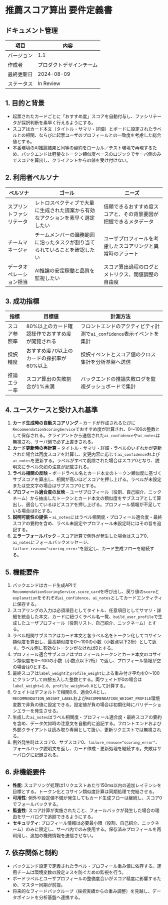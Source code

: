 # 推薦スコア算出 要件定義書

## ドキュメント管理
| 項目 | 内容 |
| --- | --- |
| バージョン | 1.1 |
| 作成者 | プロダクトデザインチーム |
| 最終更新日 | 2024-08-09 |
| ステータス | In Review |

## 1. 目的と背景
- 起票されたカードごとに「おすすめ度」スコアを自動付与し、ファシリテータが採択判断を素早く行えるようにする。
- スコアはカード本文（タイトル・サマリ・詳細）とボードに設定されたラベルとの相関、ならびに起票ユーザのプロフィールとの一致度を考慮した総合値とする。
- 本番環境のAI推論結果と同等の契約をローカル／テスト環境で再現するため、バックエンドは軽量なトークン類似度ベースのロジックでサーバ側のみでスコアを算出し、クライアントからの値を受け付けない。

## 2. 利用者ペルソナ
| ペルソナ | ゴール | ニーズ |
| --- | --- | --- |
| スプリントファシリテータ | レトロスペクティブで大量に生成された提案から有効なアクションを素早く選定したい | 信頼できるおすすめ度スコアと、その背景要因が把握できるメタデータ |
| チームマネージャ | チームメンバーの職務範囲に沿ったタスクが割り当てられていることを確認したい | ユーザプロフィールを考慮したスコアリングと異常時のアラート |
| データオペレーション担当 | AI推論の安定稼働と品質を監視したい | スコア算出過程のログとメトリクス、閾値調整の自由度 |

## 3. 成功指標
| 指標 | 目標値 | 計測方法 |
| --- | --- | --- |
| スコア参照率 | 80%以上のカード確認操作でおすすめ度が閲覧される | フロントエンドのアクティビティ計測で`ai_confidence`表示イベントを集計 |
| 採択精度 | おすすめ度70以上のカードの採択率が60%以上 | 採択イベントとスコア値のクロス集計を分析基盤へ送信 |
| 推論エラー率 | スコア算出の失敗割合が1%未満 | バックエンドの推論失敗ログを監視ダッシュボードで集計 |

## 4. ユースケースと受け入れ基準
1. **カード生成時の自動スコアリング** – カードが作成されるたびに`RecommendationScoringService`でおすすめ度が計算され、0〜100の整数として保存される。クライアントから送信された`ai_confidence`や`ai_notes`は無視され、サーバ側で必ず上書きされる。
2. **カード更新時の再計算** – タイトル・サマリ・詳細・ラベルのいずれかが更新された場合は再度スコアを計算し、変更内容に応じて`ai_confidence`および`ai_notes`を更新する。ラベルがすべて削除された場合はスコア0となり、説明文にラベル欠如の注意が記載される。
3. **ラベル相関の反映** – ボードラベル名とカード本文のトークン類似度に基づくサブスコアを算出し、相関が高いほどスコアを押し上げる。ラベルが未設定または空文字の場合はサブスコア0とする。
4. **プロフィール適合度の反映** – ユーザプロフィール（役割、自己紹介、ニックネーム）から抽出したトークンとカード本文の類似度をサブスコアとして算出し、適合しているほどスコアを押し上げる。プロフィール情報が不足している場合は0とする。
5. **説明可能性の提供** – `ai_notes`にはラベル相関度・プロフィール適合度・最終スコアの要約を含め、ラベル未設定やプロフィール未設定時にはその旨を追記する。
6. **エラーフォールバック** – スコア計算で例外が発生した場合はスコア0、`ai_notes`にフォールバックメッセージ、`failure_reason="scoring_error"`を設定し、カード生成フローを継続する。

## 5. 機能要件
1. バックエンドはカード生成APIで`RecommendationScoringService.score_card`を呼び出し、戻り値の`score`と`explanation`をそれぞれ`ai_confidence`、`ai_notes`としてカードエンティティに保存する。
2. スコアリングの入力は必須項目としてタイトル、任意項目としてサマリ・詳細を統合した本文、カードに紐づくラベル名一覧、`build_user_profile`で生成したユーザプロフィール（役割リスト、自己紹介、ニックネーム）とする。
3. ラベル相関サブスコアはカード本文と各ラベル名をトークン化してコサイン類似度を算出し、最高類似度を0〜100の小数（小数点以下2桁）として返す。ラベル側に有効なトークンがなければ0とする。
4. プロフィール適合サブスコアはプロフィールトークンとカード本文のコサイン類似度を0〜100の小数（小数点以下2桁）で返し、プロフィール情報が空の場合は0とする。
5. 最終スコアは`label_weight`と`profile_weight`による重み付き平均を0〜100にクランプして四捨五入した整数とする。両ウェイトが0の場合は`label_weight=1.0`、`profile_weight=0.0`として計算する。
6. ウェイトはデフォルトで相関0.6、適合0.4とし、`RECOMMENDATION_WEIGHT_LABEL`および`RECOMMENDATION_WEIGHT_PROFILE`環境変数で非負の値に設定できる。設定値が負の場合は初期化時にバリデーションエラーを発生させる。
7. 生成した`ai_notes`はラベル相関度・プロフィール適合度・最終スコアの要約を含め、データ欠如時の注意文を自動的に追記する。フロントエンドおよび外部クライアントは読み取り専用として扱い、更新リクエストでは無視される。
8. 例外発生時はスコア0、サブスコア0、`failure_reason="scoring_error"`、フォールバック説明文を返し、カード作成・更新処理を継続する。失敗はサーバログに記録される。

## 6. 非機能要件
- **性能**: スコアリング処理は1リクエストあたり150ms以内の追加レイテンシを目標とする。トークン化とコサイン類似度計算は同期処理で完結させる。
- **可用性**: 例外や設定値不備が発生してもカード生成フローは継続し、スコア0でフォールバックする。
- **監査性**: スコア計算が実施されたこと、フォールバックが発生した場合の理由をサーバログで追跡できるようにする。
- **セキュリティ**: プロフィール情報は必要最小限（役割、自己紹介、ニックネーム）のみに限定し、サーバ内でのみ使用する。保存済みプロフィールを再利用し、追加の機微情報を送信させない。

## 7. 依存関係と制約
- バックエンド設定で定義されたラベル・プロフィール重み値に依存する。運用チームは環境変数の設定ミスを防ぐための監視を行う。
- ボードラベルとユーザプロフィールの整備度合いがスコア精度に影響するため、マスター同期が前提。
- 将来的なフィードバックループ（採択実績からの重み調整）を見越し、データポイントを分析基盤へ連携する。
